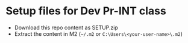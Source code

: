 # Setup files for Dev Pr-INT class

- Download this repo content as SETUP.zip
- Extract the content in M2 (`~/.m2` or `C:\Users\<your-user-name>\.m2`)